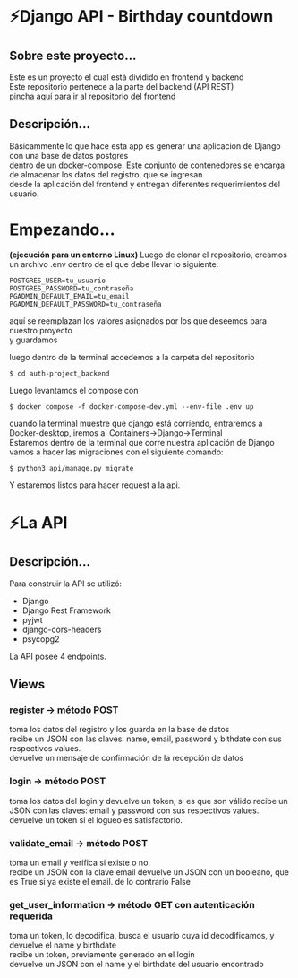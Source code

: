 # ⚡Django API - Birthday countdown
## Sobre este proyecto...
  Este es un proyecto el cual está dividido en frontend y backend  
  Este repositorio pertenece a la parte del backend (API REST)  
  [pincha aquí para ir al repositorio del frontend](https://github.com/joaquindiazalvarez/auth-project-frontend)
## Descripción...
  Básicammente lo que hace esta app es generar una aplicación de Django con una base de datos postgres  
  dentro de un docker-compose. Este conjunto de contenedores se encarga de almacenar los datos del registro, que se ingresan  
  desde la aplicación del frontend y entregan diferentes requerimientos del usuario.  
# Empezando...
__(ejecución para un entorno Linux)__
Luego de clonar el repositorio, creamos un archivo .env dentro de el que debe llevar lo siguiente:  


```$ 
POSTGRES_USER=tu_usuario
POSTGRES_PASSWORD=tu_contraseña
PGADMIN_DEFAULT_EMAIL=tu_email
PGADMIN_DEFAULT_PASSWORD=tu_contraseña
```  

aquí se reemplazan los valores asignados por los que deseemos para nuestro proyecto  
y guardamos  
    
luego dentro de la terminal accedemos a la carpeta del repositorio  

```$ cd auth-project_backend```    

Luego levantamos el compose con

```$ docker compose -f docker-compose-dev.yml --env-file .env up```    
    
cuando la terminal muestre que django está corriendo, entraremos a Docker-desktop, iremos a:
Containers->Django->Terminal  
Estaremos dentro de la terminal que corre nuestra aplicación de Django  
vamos a hacer las migraciones con el siguiente comando:

```$ python3 api/manage.py migrate```    
    
Y estaremos listos para hacer request a la api.
    
# ⚡La API
## Descripción...
  Para construir la API se utilizó:
  - Django
  - Django Rest Framework
  - pyjwt 
  - django-cors-headers 
  - psycopg2 
   
  La API posee 4 endpoints.
## Views
### register -> método POST
toma los datos del registro y los guarda en la base de datos  
recibe un JSON con las claves: name, email, password y bithdate con sus respectivos values.  
devuelve un mensaje de confirmación de la recepción de datos  
### login -> método POST  
toma los datos del login y devuelve un token, si es que son válido
recibe un JSON con las claves: email y password con sus respectivos values.  
devuelve un token si el logueo es satisfactorio.  
### validate_email -> método POST
toma un email y verifica si existe o no.  
recibe un JSON con la clave email
devuelve un JSON con un booleano, que es True si ya existe el email. de lo contrario False
### get_user_information -> método GET con autenticación requerida
toma un token, lo decodifica, busca el usuario cuya id decodificamos, y devuelve el name y birthdate  
recibe un token, previamente generado en el login  
devuelve un JSON con el name y el birthdate del usuario encontrado

